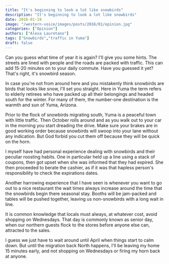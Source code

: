 ```yaml
---
title: "It's beginning to look a lot like snowbirds"
description: "It's beginning to look a lot like snowbirds"
date: 2016-01-19
image: "/western-voice/images/posts/2016/01/opinion.jpg"
categories: ["Opinion"]
authors: ["Alexa Lauretano"]
tags: ["Snowbirds","traffic in Yuma"]
draft: false
---
```

Can you guess what time of year it is again? I'll give you some hints. The streets are lined with people and the roads are packed with traffic. This can add 15-20 minutes on to your daily commute. Have you guessed it yet? That's right, it's snowbird season.

In case you're not from around here and you mistakenly think snowbirds are birds that looks like snow, I'll set you straight. Here in Yuma the term refers to elderly retirees who have packed up all their belongings and headed south for the winter. For many of them, the number-one destination is the warmth and sun of Yuma, Arizona.

Prior to the flock of snowbirds migrating south, Yuma is a peaceful town with little traffic. Then October rolls around and as you walk out to your car in the morning you start dreading the drive. Make sure your brakes are in good working order because snowbirds will swoop into your lane without any indication. But God forbid you cut them off because they will be quick on the horn.

I myself have had personal experience dealing with snowbirds and their peculiar roosting habits. One in particular held up a line using a stack of coupons, then got upset when she was informed that they had expired. She then proceeded to berate the cashier, as if it was that hapless person's responsibility to check the expirations dates.

Another harrowing experience that I have seen is whenever you want to go out to a nice restaurant the wait times always increase around the time that the snowbirds begin there seasonal stay. Booths will be jam-packed and tables will be pushed together, leaving us non-snowbirds with a long wait in line.

It is common knowledge that locals must always, at whatever cost, avoid shopping on Wednesdays. That day is commonly known as senior day, when our northern guests flock to the stores before anyone else can, attracted to the sales.

I guess we just have to wait around until April when things start to calm down. But until the migration back North happens, I'll be leaving my home 15 minutes early, and not shopping on Wednesdays or firing my horn back at anyone.
